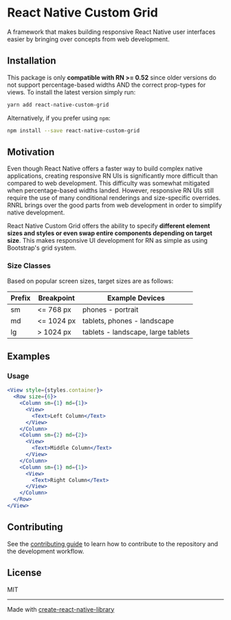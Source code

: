 # React Native Custom Grid

A framework that makes building responsive React Native user interfaces easier by bringing over concepts from web development.

## Installation

This package is only **compatible with RN >= 0.52** since older versions do not support percentage-based widths AND the
correct prop-types for views. To install the latest version simply run:

```bash
yarn add react-native-custom-grid
```

Alternatively, if you prefer using `npm`:

```bash
npm install --save react-native-custom-grid
```

## Motivation

Even though React Native offers a faster way to build complex native applications, creating responsive RN UIs is significantly more difficult than compared to web development. This difficulty was somewhat mitigated when percentage-based widths landed. However, responsive RN UIs still require the use of many conditional renderings and size-specific overrides. RNRL brings over the good parts from web development in order to simplify native development.

React Native Custom Grid offers the ability to specify **different element sizes and styles or even swap entire components depending on target size**. This makes responsive UI development for RN as simple as using Bootstrap's grid system.

### Size Classes

Based on popular screen sizes, target sizes are as follows:

| Prefix | Breakpoint | Example Devices                    |
| ------ | ---------- | ---------------------------------- |
| sm     | <= 768 px  | phones - portrait                  |
| md     | <= 1024 px | tablets, phones - landscape        |
| lg     | > 1024 px  | tablets - landscape, large tablets |

## Examples

### Usage

```jsx
<View style={styles.container}>
  <Row size={6}>
    <Column sm={1} md={1}>
      <View>
        <Text>Left Column</Text>
      </View>
    </Column>
    <Column sm={2} md={2}>
      <View>
        <Text>Middle Column</Text>
      </View>
    </Column>
    <Column sm={1} md={1}>
      <View>
        <Text>Right Column</Text>
      </View>
    </Column>
  </Row>
</View>
```

## Contributing

See the [contributing guide](CONTRIBUTING.md) to learn how to contribute to the repository and the development workflow.

## License

MIT

---

Made with [create-react-native-library](https://github.com/callstack/react-native-builder-bob)
